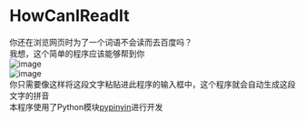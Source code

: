 # HowCanIReadIt
你还在浏览网页时为了一个词语不会读而去百度吗？<br>
我想，这个简单的程序应该能够帮到你<br>
![image](https://user-images.githubusercontent.com/85936935/174006276-083dcc06-c5b5-43d3-b66b-f5bc6abb3ea7.png)<br>
![image](https://user-images.githubusercontent.com/85936935/174006332-b059f375-9076-4032-b549-192f4ccde7c9.png)<br>
你只需要像这样将这段文字粘贴进此程序的输入框中，这个程序就会自动生成这段文字的拼音<br>
本程序使用了Python模块[pypinyin](https://github.com/mozillazg/python-pinyin)进行开发

